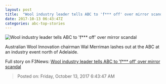 ```yaml
---
layout: post
title:  "Wool industry leader tells ABC to 'f*** off' over mirror scandal"
date: 2017-10-13 06:43:47Z
categories: abc-top-stories
---
```


![Wool industry leader tells ABC to 'f*** off' over mirror scandal](http://www.abc.net.au/cm/rimage/6962652-1x1-large.jpg?v=3)

Australian Wool Innovation chairman Wal Merriman lashes out at the ABC at an industry event north of Adelaide.


Full story on F3News: [Wool industry leader tells ABC to 'f*** off' over mirror scandal](http://www.f3nws.com/n/HyfqSJ)

> Posted on: Friday, October 13, 2017 6:43:47 AM

